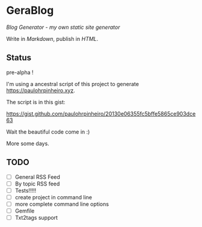 # GeraBlog

*Blog Generator - my own static site generator*

Write in *Markdown*, publish in *HTML*.


## Status

pre-alpha !


I'm using a ancestral script of this project to generate https://paulohrpinheiro.xyz.


The script is in this gist:

https://gist.github.com/paulohrpinheiro/20130e06355fc5bffe5865ce903dce63


Wait the beautiful code come in :)

More some days.

## TODO

- [ ] General RSS Feed
- [ ] By topic RSS feed
- [ ] Tests!!!!!
- [ ] create project in command line
- [ ] more complete command line options
- [ ] Gemfile
- [ ] Txt2tags support

